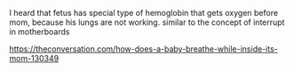 I heard that fetus has special type of hemoglobin that gets oxygen before mom, because his lungs are not working.
similar to the concept of interrupt in motherboards

https://theconversation.com/how-does-a-baby-breathe-while-inside-its-mom-130349
